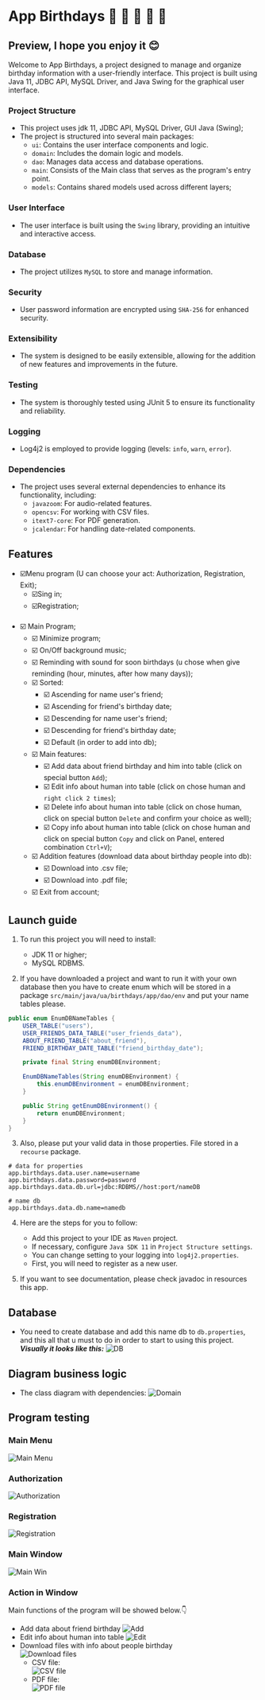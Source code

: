 # App Birthdays 🎂 🍰 🎈 🎉 🎁

## Preview, I hope you enjoy it 😊
Welcome to App Birthdays, a project designed to manage and organize birthday information with a user-friendly interface.
This project is built using Java 11, JDBC API, MySQL Driver, and Java Swing for the graphical user interface.

### Project Structure
- This project uses jdk 11, JDBC API, MySQL Driver, GUI Java (Swing);
- The project is structured into several main packages:
   - `ui`: Contains the user interface components and logic.
   - `domain`: Includes the domain logic and models.
   - `dao`: Manages data access and database operations.
   - `main`: Consists of the Main class that serves as the program's entry point.
   - `models`: Contains shared models used across different layers;

### User Interface
- The user interface is built using the `Swing` library, providing an intuitive and interactive access.

### Database
- The project utilizes `MySQL` to store and manage information.

### Security
- User password information are encrypted using `SHA-256` for enhanced security.

### Extensibility
- The system is designed to be easily extensible, allowing for the addition of new features and improvements in the future.

### Testing
- The system is thoroughly tested using JUnit 5 to ensure its functionality and reliability.

### Logging
- Log4j2 is employed to provide logging (levels: `info`, `warn`, `error`).

### Dependencies
- The project uses several external dependencies to enhance its functionality, including:
  - `javazoom`: For audio-related features.
  - `opencsv`: For working with CSV files.
  - `itext7-core`: For PDF generation.
  - `jcalendar`: For handling date-related components.
  
## Features
- ☑️️Menu program (U can choose your act: Authorization, Registration, Exit);
  - ☑️Sing in;
  - ☑️Registration;
<br><br>
- ☑️ Main Program;
  - ☑️ Minimize program;
  - ☑️ On/Off background music;
  - ☑️ Reminding with sound for soon birthdays (u chose when give reminding (hour, minutes, after how many days));
  - ☑️ Sorted:
    - ☑️ Ascending for name user's friend;
    - ☑️ Ascending for friend's birthday date;
    - ☑️ Descending for name user's friend;
    - ☑️ Descending for friend's birthday date;
    - ☑️ Default (in order to add into db);
  - ☑️ Main features:
      - ☑️ Add data about friend birthday and him into table (click on special button `Add`);
      - ☑️ Edit info about human into table (click on chose human and `right click 2 times`);
      - ☑️ Delete info about human into table (click on chose human, click on special button `Delete` and confirm your choice as well);
      - ☑️ Copy info about human into table (click on chose human and click on special button `Copy` and click on Panel, entered combination `Ctrl+V`);
  - ☑️ Addition features (download data about birthday people into db):
    - ☑️ Download into .csv file;
    - ☑️ Download into .pdf file;
  - ☑️ Exit from account;

## Launch guide

1. To run this project you will need to install:
    - JDK 11 or higher;
    - MySQL RDBMS. 

2. If you have downloaded a project and want to run it with your own database then you have to create enum which will be
stored in a package `src/main/java/ua/birthdays/app/dao/env` and put your name tables please.

```java
public enum EnumDBNameTables {
    USER_TABLE("users"),
    USER_FRIENDS_DATA_TABLE("user_friends_data"),
    ABOUT_FRIEND_TABLE("about_friend"),
    FRIEND_BIRTHDAY_DATE_TABLE("friend_birthday_date");

    private final String enumDBEnvironment;

    EnumDBNameTables(String enumDBEnvironment) {
        this.enumDBEnvironment = enumDBEnvironment;
    }

    public String getEnumDBEnvironment() {
        return enumDBEnvironment;
    }
}
```

3. Also, please put your valid data in those properties. File stored in a `recourse` package.

```properties
# data for properties
app.birthdays.data.user.name=username
app.birthdays.data.password=password
app.birthdays.data.db.url=jdbc:RDBMS//host:port/nameDB

# name db
app.birthdays.data.db.name=namedb
```

4. Here are the steps for you to follow:
   - Add this project to your IDE as `Maven` project.
   - If necessary, configure `Java SDK 11` in `Project Structure settings`.
   - You can change setting to your logging into `log4j2.properties`.
   - First, you will need to register as a new user.

5. If you want to see documentation, please check javadoc in resources this app. 

## Database

- You need to create database and add this name db to `db.properties`, and this all that u must to do in order to start to using this project.
<br><i><b>Visually it looks like this:</b></i>
![DB](src/main/resources/imgs_for_readme/database_view.png)

## Diagram business logic

- The class diagram with dependencies:
![Domain](src/main/resources/diagram/AppBirthdays.png)

## Program testing

### Main Menu

![Main Menu](src/main/resources/imgs_for_readme/main_menu.png)

### Authorization

![Authorization](src/main/resources/imgs_for_readme/auth.png)

### Registration

![Registration](src/main/resources/imgs_for_readme/registration.png)

### Main Window

![Main Win](src/main/resources/imgs_for_readme/main_window.png)

### Action in Window
Main functions of the program will be showed below.👇

- Add data about friend birthday
  ![Add](src/main/resources/imgs_for_readme/add.png)
- Edit info about human into table
  ![Edit](src/main/resources/imgs_for_readme/edit.png)
- Download files with info about people birthday<br>
  ![Download files](src/main/resources/imgs_for_readme/download_files.png)
  - CSV file:<br>
  ![CSV file](src/main/resources/imgs_for_readme/CSV.png)
  - PDF file:<br>
  ![PDF file](src/main/resources/imgs_for_readme/PDF.png)
